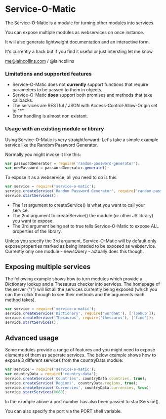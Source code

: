 Service-O-Matic
=========

The Service-O-Matic is a module for turning other modules into services.

You can expose multiple modules as webservices on once instance.

It will also generate lightweight documentation and an interactive form.

It's currently a hack but if you find it useful or just intersting let me know.

me@iaincollins.com / @iaincollins

### Limitations and supported features

* Service-O-Matic does not **currently** support functions that require parameters to be passed to them in objects.
* Service-O-Matic **does** support both promises and methods that take callbacks.
* The services are RESTful / JSON with Access-Control-Allow-Origin set to "*"
* Error handling is almost non existant.

### Usage with an existing module or library

Using Service-O-Matic is very straightforward. Let's take a simple example
service like the Random Password Generator.

Normally you might invoke it like this:
``` javascript
var passwordGenerator = require('random-password-generator');
var newPassword = passwordGenerator.generate();
```

To expose it as a webservice, all you need to do is this:

``` javascript
var service = require('service-o-matic');
service.createService('Random Password Generator', require('random-password-generator'), true);
service.startServices();
```

* The 1st argument to createService() is what you want to call your service.
* The 2nd argument to createService() the module (or other JS library) you want to expose.
* The 3rd argument being set to true tells Service-O-Matic to expose ALL properties of the library.

Unless you specify the 3rd argument, Service-O-Matic will by default only expose
properties marked as being inteded to be exposed as webservice. Currently only
one module - newsQuery - actually does this though.

## Exposing multiple services

The following example shows how to turn modules which provide a Dictionary 
lookup and a Thesaurus checker into services. The homepage of the server ("/")
will list all the services currently being exposed (which you can then click
through to see their methods and the arguments each method takes).

``` javascript
var service = require('service-o-matic');
service.createService('Dictionary', require('wordnet'), ['lookup']);
service.createService('Thesaurus', require('thesaurus'), ['find']);
service.startServices();
```

## Advanced usage

Some modules provide a range of features and you might need to expose elements 
of them as seperate services. The below example shows how to expose 3 different
services from the countryData module:

``` javascript
var service = require('service-o-matic');
var countryData = require('country-data');
service.createService('Countries', countryData.countries, true);
service.createService('Regions', countryData.regions, true);
service.createService('Currencies', countryData.currencies, true);
service.startServices(8080);
```

In the example above a port number has also been passed to startService().

You can also specify the port via the PORT shell variable.